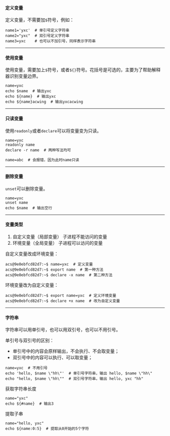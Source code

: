 #### 定义变量

定义变量，不需要加`$`符号，例如：
```
name1='yxc'  # 单引号定义字符串
name2="yxc"  # 双引号定义字符串
name3=yxc    # 也可以不加引号，同样表示字符串
```

***

#### 使用变量

使用变量，需要加上`$`符号，或者`${}`符号。花括号是可选的，主要为了帮助解释器识别变量边界。
```
name=yxc
echo $name  # 输出yxc
echo ${name}  # 输出yxc
echo ${name}acwing  # 输出yxcacwing
```

***

#### 只读变量

使用`readonly`或者`declare`可以将变量变为只读。

```
name=yxc
readonly name
declare -r name  # 两种写法均可

name=abc  # 会报错，因为此时name只读
```

***

#### 删除变量

`unset`可以删除变量。

```
name=yxc
unset name
echo $name  # 输出空行
```

***

#### 变量类型

1. 自定义变量（局部变量）
    子进程不能访问的变量
2. 环境变量（全局变量）
    子进程可以访问的变量

自定义变量改成环境变量：
```
acs@9e0ebfcd82d7:~$ name=yxc  # 定义变量
acs@9e0ebfcd82d7:~$ export name  # 第一种方法
acs@9e0ebfcd82d7:~$ declare -x name  # 第二种方法
```

环境变量改为自定义变量：
```
acs@9e0ebfcd82d7:~$ export name=yxc  # 定义环境变量
acs@9e0ebfcd82d7:~$ declare +x name  # 改为自定义变量
```

***

#### 字符串
字符串可以用单引号，也可以用双引号，也可以不用引号。

单引号与双引号的区别：

- 单引号中的内容会原样输出，不会执行、不会取变量；
- 双引号中的内容可以执行、可以取变量；


```
name=yxc  # 不用引号
echo 'hello, $name \"hh\"'  # 单引号字符串，输出 hello, $name \"hh\"
echo "hello, $name \"hh\""  # 双引号字符串，输出 hello, yxc "hh"
```

获取字符串长度
```
name="yxc"
echo ${#name}  # 输出3
```

提取子串
```
name="hello, yxc"
echo ${name:0:5}  # 提取从0开始的5个字符
```